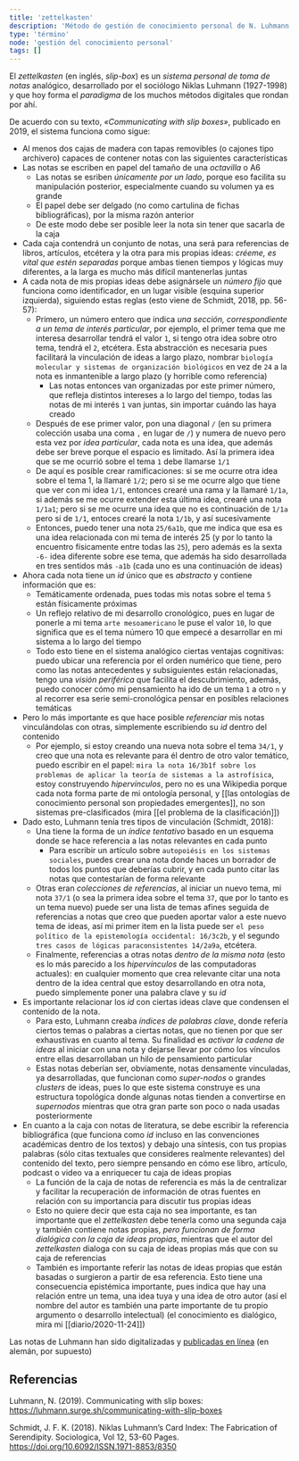 ```yaml
---
title: 'zettelkasten'
description: 'Método de gestión de conocimiento personal de N. Luhmann'
type: 'término'
node: 'gestión del conocimiento personal'
tags: []
---
```


El *zettelkasten* (en inglés, *slip-box*) es un *sistema personal de toma de notas* analógico, desarrollado por el sociólogo Niklas Luhmann (1927-1998) y que hoy forma el *paradigma* de los muchos métodos digitales que rondan por ahí.

De acuerdo con su texto, *«Communicating with slip boxes»*, publicado en 2019, el sistema funciona como sigue:

- Al menos dos cajas de madera con tapas removibles (o cajones tipo archivero) capaces de contener notas con las siguientes características
- Las notas se escriben en papel del tamaño de una *octavilla* o A6
	- Las notas se esriben *únicamente por un lado*, porque eso facilita su manipulación posterior, especialmente cuando su volumen ya es grande
	- El papel debe ser delgado (no como cartulina de fichas bibliográficas), por la misma razón anterior
	- De este modo debe ser posible leer la nota sin tener que sacarla de la caja
- Cada caja contendrá un conjunto de notas, una será para referencias de libros, artículos, etcétera y la otra para mis propias ideas: *créeme, es vital que estén separadas* porque ambas tienen tiempos y lógicas muy diferentes, a la larga es mucho más difícil mantenerlas juntas
- A cada nota de mis propias ideas debe asignársele un *número fijo* que funciona como identificador, en un lugar visible (esquina superior izquierda), siguiendo estas reglas (esto viene de Schmidt, 2018, pp. 56-57):
	- Primero, un número entero que indica *una sección, correspondiente a un tema de interés particular*, por ejemplo, el primer tema que me interesa desarrollar tendrá el valor `1`, si tengo otra idea sobre otro tema, tendrá el `2`, etcétera. Esta abstracción es necesaria pues facilitará la vinculación de ideas a largo plazo, nombrar `biología molecular y sistemas de organización biológicos` en vez de `24` a la nota es inmantenible a largo plazo (y horrible como referencia) 
		- Las notas entonces van organizadas por este primer número, que refleja distintos intereses a lo largo del tiempo, todas las notas de mi interés `1` van juntas, sin importar cuándo las haya creado
	- Después de ese primer valor, pon una diagonal `/` (en su primera colección usaba una coma `,` en lugar de `/`) y numera de nuevo pero esta vez por *idea particular*, cada nota es una idea, que además debe ser breve porque el espacio es limitado. Así la primera idea que se me ocurrió sobre el tema `1` debe llamarse `1/1`
	- De aquí es posible crear ramificaciones: si se me ocurre otra idea sobre el tema 1, la llamaré `1/2`; pero si se me ocurre algo que tiene que ver con mi idea `1/1`, entonces crearé una rama y la llamaré `1/1a`, si además se me ocurre extender esta última idea, crearé una nota `1/1a1`; pero si se me ocurre una idea que no es continuación de `1/1a` pero sí de `1/1`, entoces crearé la nota `1/1b`, y así sucesivamente
	- Entonces, puedo tener una nota `25/6a1b`, que me indica que esa es una idea relacionada con mi tema de interés 25 (y por lo tanto la encuentro físicamente entre todas las `25`), pero además es la sexta `-6-` idea diferente sobre ese tema, que además ha sido desarrollada en tres sentidos más `-a1b` (cada uno es una continuación de ideas)
- Ahora cada nota tiene un *id* único que es *abstracto* y contiene información que es:
	- Temáticamente ordenada, pues todas mis notas sobre el tema `5` están físicamente próximas
	- Un reflejo relativo de mi desarrollo cronológico, pues en lugar de ponerle a mi tema `arte mesoamericano` le puse el valor `10`, lo que significa que es el tema número 10 que empecé a desarrollar en mi sistema a lo largo del tiempo
	- Todo esto tiene en el sistema analógico ciertas ventajas cognitivas: puedo ubicar una referencia por el orden numérico que tiene, pero como las notas antecedentes y subsiguientes están relacionadas, tengo una *visión periférica* que facilita el descubrimiento, además, puedo conocer cómo mi pensamiento ha ido de un tema `1` a otro `n` y al recorrer esa serie semi-cronológica pensar en posibles relaciones temáticas
- Pero lo más importante es que hace posible *referenciar* mis notas vinculándolas con otras, simplemente escribiendo su *id* dentro del contenido
	- Por ejemplo, si estoy creando una nueva nota sobre el tema `34/1`, y creo que una nota es relevante para él dentro de otro valor temático, puedo escribir en el papel: `mira la nota 16/3b1f sobre los problemas de aplicar la teoría de sistemas a la astrofísica`, estoy construyendo *hipervínculos*, pero no es una Wikipedia porque cada nota forma parte de mi ontología personal, y [[las ontologías de conocimiento personal son propiedades emergentes]], no son sistemas pre-clasificados (mira [[el problema de la clasificación]])
- Dado esto, Luhmann tenía tres tipos de vinculación (Schmidt, 2018):
	- Una tiene la forma de un *índice tentativo* basado en un esquema donde se hace referencia a las notas relevantes en cada punto
		- Para escribir un artículo sobre `autopoiésis en los sistemas sociales`, puedes crear una nota donde haces un borrador de todos los puntos que deberías cubrir, y en cada punto citar las notas que contestarían de forma relevante
	- Otras eran *colecciones de referencias*, al iniciar un nuevo tema, mi nota `37/1` (o sea la primera idea sobre el tema `37`, que por lo tanto es un tema nuevo) puede ser una lista de temas afines seguida de referencias a notas que creo que pueden aportar valor a este nuevo tema de ideas, así mi primer item en la lista puede ser `el peso político de la epistemología occidental: 16/3c2b`, y el segundo `tres casos de lógicas paraconsistentes 14/2a9a`, etcétera.
	- Finalmente, referencias a otras notas *dentro de la misma nota* (esto es lo más parecido a los *hipervínculos* de las computadoras actuales): en cualquier momento que crea relevante citar una nota dentro de la idea central que estoy desarrollando en otra nota, puedo simplemente poner una palabra clave y su *id*
- Es importante relacionar los *id* con ciertas ideas clave que condensen el contenido de la nota.
	- Para esto, Luhmann creaba *índices de palabras clave*, donde refería ciertos temas o palabras a ciertas notas, que no tienen por que ser exhaustivas en cuanto al tema. Su finalidad es *activar la cadena de ideas* al iniciar con una nota y dejarse llevar por cómo los vínculos entre ellas desarrollaban un hilo de pensamiento particular
	- Estas notas deberían ser, obviamente, notas densamente vinculadas, ya desarrolladas, que funcionan como *super-nodos* o grandes *clusters* de ideas, pues lo que este sistema construye es una estructura topológica donde algunas notas tienden a convertirse en *supernodos* mientras que otra gran parte son poco o nada usadas posteriormente
- En cuanto a la caja con notas de literatura, se debe escribir la referencia bibliográfica (que funciona como *id* incluso en las convenciones académicas dentro de los textos) y debajo una síntesis, con tus propias palabras (sólo citas textuales que consideres realmente relevantes) del contenido del texto, pero siempre pensando en cómo ese libro, artículo, podcast o video va a enriquecer tu caja de ideas propias
	- La función de la caja de notas de referencia es más la de centralizar y facilitar la recuperación de información de otras fuentes en relación con su importancia para discutir tus propias ideas
	- Esto no quiere decir que esta caja no sea importante, es tan importante que el *zettelkasten* debe tenerla como una segunda caja y también contiene notas propias, *pero funcionan de forma dialógica con la caja de ideas propias*, mientras que el autor del *zettelkasten* dialoga con su caja de ideas propias más que con su caja de referencias
	- También es importante referir las notas de ideas propias que están basadas o surgieron a partir de esa referencia. Esto tiene una consecuencia epistémica importante, pues indica que hay una relación entre un tema, una idea tuya y una idea de otro autor (así el nombre del autor es también una parte importante de tu propio argumento o desarrollo intelectual) (el conocimiento es dialógico, mira mi [[diario/2020-11-24]])

Las notas de Luhmann han sido digitalizadas y [publicadas en línea](https://niklas-luhmann-archiv.de/bestand/zettelkasten/suche) (en alemán, por supuesto)

## Referencias

Luhmann, N. (2019). Communicating with slip boxes: https://luhmann.surge.sh/communicating-with-slip-boxes

Schmidt, J. F. K. (2018). Niklas Luhmann’s Card Index: The Fabrication of Serendipity. Sociologica, Vol 12, 53-60 Pages. https://doi.org/10.6092/ISSN.1971-8853/8350
